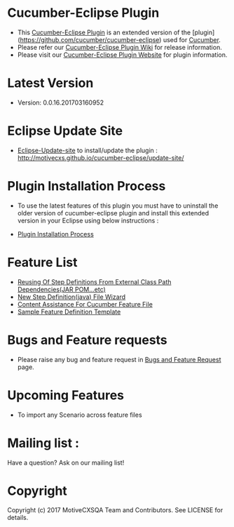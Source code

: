 # Cucumber-Eclipse Plugin
- This [Cucumber-Eclipse Plugin](http://motivecxs.github.io/cucumber-eclipse/) is an extended version of the [plugin] (https://github.com/cucumber/cucumber-eclipse) used for [Cucumber](http://cukes.info).
- Please refer our [Cucumber-Eclipse Plugin Wiki](https://github.com/motivecxs/cucumber-eclipse/wiki) for release information.
- Please visit our [Cucumber-Eclipse Plugin Website](http://motivecxs.github.io/cucumber-eclipse/) for plugin information.

Latest Version 
====================================
- Version: 0.0.16.201703160952 

Eclipse Update Site 
====================================
- [Eclipse-Update-site](http://motivecxs.github.io/cucumber-eclipse/update-site/) to install/update the plugin : http://motivecxs.github.io/cucumber-eclipse/update-site/

Plugin Installation Process
====================================
- To use the latest features of this plugin you must have to uninstall the older version of cucumber-eclipse plugin and install this extended version in your Eclipse using below instructions :
* [Plugin Installation Process](https://github.com/motivecxs/cucumber-eclipse/wiki/Installation-Process)

Feature List
====================================
* [Reusing Of Step Definitions From External Class Path Dependencies(JAR POM...etc)](https://github.com/motivecxs/cucumber-eclipse/wiki/Reusing-Of-Step-Definitions-From-External-Class-Path-Dependencies(JAR-POM...etc))
* [New Step Definition(java) File Wizard](https://github.com/motivecxs/cucumber-eclipse/wiki/New-Step-Definition(java)-File-Wizard)
* [Content Assistance For Cucumber Feature File](https://github.com/motivecxs/cucumber-eclipse/wiki/Content-Assistance-For-Cucumber-Feature-File)
* [Sample Feature Definition Template](https://github.com/motivecxs/cucumber-eclipse/wiki/Sample-Feature-Definition-Template)

Bugs and Feature requests
====================================
- Please raise any bug and feature request in [Bugs and Feature Request](https://github.com/motivecxs/cucumber-eclipse/wiki/Bugs-and-Feature-Request) page.

Upcoming Features
====================================
- To import any Scenario across feature files 

Mailing list :
====================================
Have a question? Ask on our mailing list!


Copyright
====================================
Copyright (c) 2017 MotiveCXSQA Team and Contributors. See LICENSE for details.
